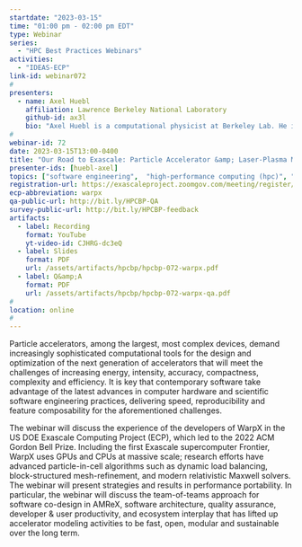 ```yaml
---
startdate: "2023-03-15"
time: "01:00 pm - 02:00 pm EDT"
type: Webinar
series:
  - "HPC Best Practices Webinars"
activities:
  - "IDEAS-ECP"
link-id: webinar072
#
presenters:
  - name: Axel Huebl
    affiliation: Lawrence Berkeley National Laboratory
    github-id: ax3l
    bio: "Axel Huebl is a computational physicist at Berkeley Lab. He is researching advanced particle accelerators with computational modeling tools, developing the Beam pLasma Accelerator Simulation Toolkit (BLAST) that includes applications such as the beam dynamics code ImpactX and the DOE Exascale Computing Project (ECP) application WarpX. Before joining Berkeley Lab in 2019, he was part of a team of undergraduates that made it in the ACM Gordon Bell finals in SC13, with the first particle-in-cell code running on the newly released Titan GPU cluster, called PIConGPU. Axel is a long-time user of scalable file formats and contributes to ECP libraries such as ADIOS2. For his applications, he also develops data reduction algorithms, including performance modeling, and interactive parallel data analysis. He co-authored and supervised the inception of the C++ performance portability framework Alpaka, the in situ visualization framework ISAAC and leads an open data standard, openPMD, which is now popular in plasma, beam and accelerator physics. For his early career work, Axel was awarded with the ACM/IEEE George Michael Memorial High Performance Computing Fellowship (at SC16), the FoMICS Prize for PhD Students (at PASC17), the IEEE-NPSS Particle Accelerator Science and Technology (PAST) Doctoral Student Award (at NAPAC22), large computing awards (ALCC PI/ERCAP PI/INCITE co-PI), and others. In 2022, he was co-first-author of the paper that was awarded the 2022 ACM Gordon Bell Prize at SC22."
#
webinar-id: 72
date: 2023-03-15T13:00-0400
title: "Our Road to Exascale: Particle Accelerator &amp; Laser-Plasma Modeling"
presenter-ids: [huebl-axel]
topics: ["software engineering",  "high-performance computing (hpc)", "performance at leadership computing facilities", "performance portability", "strategies for more effective teams", “online learning”]
registration-url: https://exascaleproject.zoomgov.com/meeting/register/vJItc-ihqzwoG0lIl3IHQtifYVYUyDVSZWQ
ecp-abbreviation: warpx
qa-public-url: http://bit.ly/HPCBP-QA
survey-public-url: http://bit.ly/HPCBP-feedback
artifacts:
  - label: Recording
    format: YouTube
    yt-video-id: CJHRG-dc3eQ
  - label: Slides
    format: PDF
    url: /assets/artifacts/hpcbp/hpcbp-072-warpx.pdf
  - label: Q&amp;A
    format: PDF
    url: /assets/artifacts/hpcbp/hpcbp-072-warpx-qa.pdf
#
location: online
#
---
```

Particle accelerators, among the largest, most complex devices, demand increasingly sophisticated computational tools for the design and optimization of the next generation of accelerators that will meet the challenges of increasing energy, intensity, accuracy, compactness, complexity and efficiency. It is key that contemporary software take advantage of the latest advances in computer hardware and scientific software engineering practices, delivering speed, reproducibility and feature composability for the aforementioned challenges.

The webinar will discuss the experience of the developers of WarpX in the US DOE Exascale Computing Project (ECP), which led to the 2022 ACM Gordon Bell Prize. Including the first Exascale supercomputer Frontier, WarpX uses GPUs and CPUs at massive scale; research efforts have advanced particle-in-cell algorithms such as dynamic load balancing, block-structured mesh-refinement, and modern relativistic Maxwell solvers. The webinar will present strategies and results in performance portability. In particular, the webinar will discuss the team-of-teams approach for software co-design in AMReX, software architecture, quality assurance, developer & user productivity, and ecosystem interplay that has lifted up accelerator modeling activities to be fast, open, modular and sustainable over the long term.
